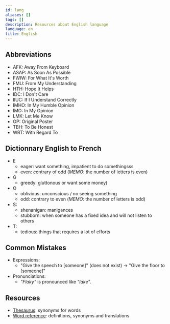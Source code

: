```yaml
---
id: lang
aliases: []
tags: []
description: Resources about English language
language: en
title: English
---
```


## Abbreviations

- AFK: Away From Keyboard
- ASAP: As Soon As Possible
- FWIW: For What It's Worth
- FMU: From My Understanding
- HTH: Hope It Helps
- IDC: I Don't Care
- IIUC: If I Understand Correctly
- IMHO: In My Humble Opinion
- IMO: In My Opinion
- LMK: Let Me Know
- OP: Original Poster
- TBH: To Be Honest
- WRT: With Regard To

## Dictionnary English to French

- E
	- eager: want something, impatient to do somethingsss
    - even: contrary of odd (_MEMO_: the number of letters is even)
- G
	- greedy: gluttonous or want some money)
- O
	- oblivious: unconscious / no seeing something
    - odd: contrary to even (_MEMO_: the number of letters is odd)
- S:
	- shenanigan: manigances
	- stubborn: when someone has a fixed idea and will not listen to others
- T:
	- tedious: things that requires a lot of efforts

## Common Mistakes

- Expressions:
	- "Give the speech to [someone]" (does not exist) -> "Give the floor to [someone]"
- Pronunciations:
	- _"Flaky"_ is pronounced like _"lake"_.

## Resources

* [Thesaurus](https://www.thesaurus.com/): synonyms for words
* [Word reference](https://www.wordreference.com): definitions, synonyms and translations

